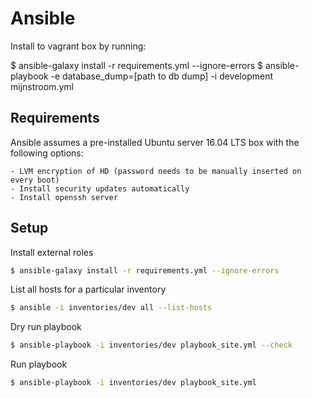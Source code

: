 # Ansible

Install to vagrant box by running:

$ ansible-galaxy install -r requirements.yml --ignore-errors
$ ansible-playbook -e database_dump=[path to db dump] -i development mijnstroom.yml


## Requirements

Ansible assumes a pre-installed Ubuntu server 16.04 LTS box with the following options:

    - LVM encryption of HD (password needs to be manually inserted on every boot)
    - Install security updates automatically
    - Install openssh server

## Setup

Install external roles
```bash
$ ansible-galaxy install -r requirements.yml --ignore-errors
```

List all hosts for a particular inventory
```bash
$ ansible -i inventories/dev all --list-hosts
```

Dry run playbook
```bash
$ ansible-playbook -i inventories/dev playbook_site.yml --check
```


Run playbook
```bash
$ ansible-playbook -i inventories/dev playbook_site.yml
```
